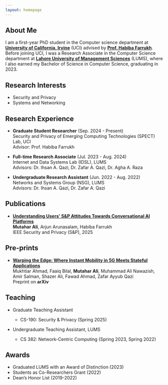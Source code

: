 ```yaml
---
layout: homepage
---
```


## About Me

I am a first-year PhD student in the Computer science department at [**University of California, Irvine**](https://ics.uci.edu/) (UCI) advised by [**Prof. Habiba Farrukh**](https://habiba-farrukh.github.io/). Before joining UCI, I was a Research Associate in the Computer Science department at [**Lahore University of Management Sciences**](https://sbasse.lums.edu.pk/) (LUMS), where I also earned my Bachelor of Science in Computer Science, graduating in 2023.

## Research Interests

- Security and Privacy
- Systems and Networking

## Research Experience

- **Graduate Student Researcher** (Sep. 2024 - Present) \
    Security and Privacy of Emerging Computing Technologies (SPECT) Lab, UCI \
    Advisor: Prof. Habiba Farrukh

- **Full-time Research Associate** (Jul. 2023 - Aug. 2024) \
    Internet and Data Systems Lab (IDSL), LUMS \
    Advisors: Dr. Ihsan A. Qazi, Dr. Zafar A. Qazi, Dr. Agha A. Raza

- **Undergraduate Research Assistant** (Jun. 2022 - Aug. 2022) \
    Networks and Systems Group (NSG), LUMS \
    Advisors: Dr. Ihsan A. Qazi, Dr. Zafar A. Qazi

## Publications

- [**Understanding Users’ S&P Attitudes Towards Conversational AI Platforms**](https://doi.ieeecomputersociety.org/10.1109/SP61157.2025.00241) \
    **Mutahar Ali**, Arjun Arunasalam, Habiba Farrukh \
    IEEE Security and Privacy (S&P), 2025

## Pre-prints

- [**Warping the Edge: Where Instant Mobility in 5G Meets Stateful Applications**](https://arxiv.org/abs/2412.10927) \
    Mukhtiar Ahmad, Faaiq Bilal, **Mutahar Ali**, Muhammad Ali Nawazish, Amir Salman, Shazer Ali, Fawad Ahmad, Zafar Ayyub Qazi \
    Preprint on **arXiv**

## Teaching

- Graduate Teaching Assistant
    - CS-190: Security & Privacy (Spring 2025)

- Undergraduate Teaching Assistant, LUMS
    - CS 382: Network-Centric Computing (Spring 2023, Spring 2022)

## Awards

- Graduated LUMS with an Award of Distinction (2023)
- Students as Co-Researchers Grant (2022)
- Dean’s Honor List (2019-2022)
